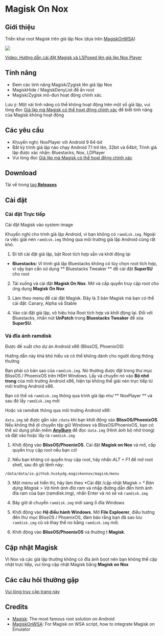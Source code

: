 # Magisk On Nox
## Giới thiệu
Triển khai root Magisk trên giả lập Nox (dựa trên [MagiskOnWSA](https://github.com/LSPosed/MagiskOnWSA))


<img src="https://github.com/HuskyDG/MagiskOnNox/raw/main/Screenshot%20(3).png"/>

[Video: Hướng dẫn cài đặt Magisk và LSPosed lên giả lập Nox Player]( https://youtu.be/ZtZQPfZjFuU)

## Tính năng
- Đem các tính năng Magisk/Zygisk  lên giả lập Nox
- MagiskHide / MagiskDenyList để ẩn root
- Magisk/Zygisk mô-đun hoạt động chính xác.

Lưu ý: Một vài tính năng có thể không hoạt động trên một số giả lập, vui lòng đọc [Giả lập mà Magisk có thể hoạt động chính xác](https://github.com/HuskyDG/MagiskOnNox/wiki/Emulator-that-Magisk-can-work-properly) để biết tính năng của Magisk không hoạt động

## Các yêu cầu
- Khuyến nghị: NoxPlayer với Android 9 64-bit
- Bất kỳ trình giả lập nào chạy Android 7.1 trở lên, 32bit và 64bit, Trình giả lập được xác nhận: Bluestacks, Nox, LDPlayer
- Vui lòng đọc [Giả lập mà Magisk có thể hoạt động chính xác](https://github.com/HuskyDG/MagiskOnNox/wiki/Emulator-that-Magisk-can-work-properly)

## Download
Tải về trong [tag **Releases**](https://github.com/HuskyDG/MagiskOnNox/releases) 

## Cài đặt

### Cài đặt Trực tiếp

Cài đặt Magisk vào system image

Khuyến nghị cho trình giả lập Android, vì bạn không có `ramdisk.img`.  Ngoài ra việc giải nén `ramdisk.img` thông qua môi trường giả lập Android cũng rất khó.

1. Đi tới cài đặt giả lập, bật Root tích hợp sẵn và khởi động lại

- **Bluestacks:** Vì trình giả lập Bluestacks không có tùy chọn root tích hợp, vì vậy bạn cần sử dụng ** Bluestacks Tweaker ** để cài đặt **SuperSU** cho root


 2. Tải xuống và cài đặt **Magisk On Nox**.  Mở và cấp quyền truy cập root cho ứng dụng **Magisk On Nox**
 3. Làm theo menu để cài đặt Magisk. Đây là 3 bản Magisk mà bạn có thể cài đặt: Canary, Alpha và Stable

 4. Vào cài đặt giả lập, vô hiệu hóa Root tích hợp và khởi động lại. Đối với Bluestacks, nhấn nút **UnPatch** trong **Bluestacks Tweaker** để xóa **SuperSU**.

### Vá đĩa ảnh ramdisk

 Được đề xuất cho dự án Android x86 (BlissOS, PhoenixOS)

Hướng dẫn này khá khó hiểu và có thể không dành cho người dùng thông thường

Bạn phải có bản sao của `ramdisk.img`.  Nó thường được đặt trong thư mục BlissOS / PhoenixOS trên HĐH Windows.  Lấy và chuyển nó vào **Bộ nhớ trong** của môi trường Android x86, hiện tại không thể giải nén trực tiếp từ môi trường Android x86.


 Bạn có thể vá `ramdisk.img` thông qua trình giả lập như ** NoxPlayer ** và sau đó lấy `ramdisk.img` mới

 Hoặc vá ramdisk thông qua môi trường Android x86:

  `data.img` sẽ được gắn vào `/data` khi bạn khởi động vào **BlissOS/PhoenixOS**.  Nếu không thể di chuyển tệp giữ Windows và BlissOS/PhoenixOS, bạn có thể sử dụng phần mềm **[AnyBurn](https://anyburn.com/download.php)** để đọc `data.img` (Hình ảnh bộ nhớ trong) và đặt vào hoặc lấy ra `ramdisk.img`

 1. Khởi động vào **BlissOS/PhoenixOS**.  Cài đặt **Magisk on Nox** và mở, cấp quyền truy cập root nếu bạn có!

 2. Nếu bạn không có quyền truy cập root, hãy nhấn *ALT + F1* để mở root shell, sau đó gõ lệnh này:

 ``
 /data/data/io.github.huskydg.magiskonnox/magisk/menu
 ``

 3. Một menu sẽ hiển thị, hãy làm theo *Cài đặt /cập nhật Magisk *> * Bản dựng Magisk* > *Vá hình ảnh đĩa ram* và nhập đường dẫn đến hình ảnh đĩa ram của bạn (ramdisk.img), nhấn Enter và nó sẽ vá `ramdisk.img`

 4. Bây giờ di chuyển `ramdisk.img` mới sang ổ đĩa Windows

 5. Khởi động vào **Hệ điều hành Windows**.  Mở **File Exploerer**, điều hướng đến thư mục BlissOS / PhoenixOS, đảm bảo rằng bạn đã sao lưu `ramdisk.img` cũ và thay thế no bằng `ramdisk.img` mới.

5. Khởi động vào **BlissOS/PhoenixOS** và thưởng t **Magisk**.

## Cập nhật Magisk

Vì Nox và các giả lập thường không có đĩa ảnh boot nên bạn không thể cập nhật trực tiếp, vui lòng cập nhật Magisk bằng **Magisk on Nox**

## Các câu hỏi thường gặp

[Vui lòng truy cập trang này](https://github.com/HuskyDG/MagiskOnNox/wiki)

## Credits
- [Magisk](https://github.com/topjohnwu/Magisk): The most famous root solution on Android
- [MagiskOnWSA](https://github.com/LSPosed/MagiskOnWSA): For Magisk on WSA script, how to integrate Magisk on Emulator
